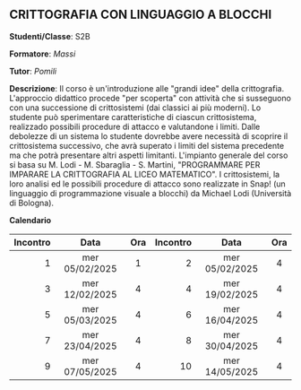 ## CRITTOGRAFIA CON LINGUAGGIO A BLOCCHI

**Studenti/Classe**: S2B

**Formatore**: *Massi*

**Tutor**: *Pomili*

**Descrizione**: Il corso è un'introduzione alle "grandi idee" della crittografia. L'approccio didattico procede "per scoperta" con attività che si susseguono con una successione di crittosistemi (dai classici ai più moderni). Lo studente può sperimentare caratteristiche di ciascun crittosistema, realizzado possibili procedure di attacco e valutandone i limiti. Dalle debolezze di un sistema lo studente dovrebbe avere necessità di scoprire il crittosistema successivo, che avrà superato i limiti del sistema precedente ma che potrà presentare altri aspetti limitanti. L'impianto generale del corso si basa su M. Lodi - M. Sbaraglia - S. Martini, "PROGRAMMARE PER IMPARARE LA CRITTOGRAFIA AL LICEO MATEMATICO". I crittosistemi, la loro analisi ed le possibili procedure di attacco sono realizzate in Snap! (un linguaggio di programmazione visuale a blocchi) da Michael Lodi (Università di Bologna).

**Calendario**

| Incontro | Data | Ora | Incontro | Data | Ora |
|--:|:-:|:-:|--:|:-:|:-:|
|1|mer 05/02/2025 |1|2|mer 05/02/2025 |4|
|3|mer 12/02/2025 |4|4|mer 19/02/2025 |4|
|5|mer 05/03/2025 |4|6|mer 16/04/2025 |4|
|7|mer 23/04/2025 |4|8|mer 30/04/2025 |4|
|9|mer 07/05/2025 |4|10|mer 14/05/2025 |4|


